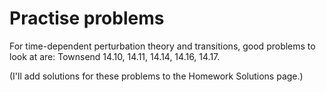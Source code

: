 # Practise problems

For time-dependent perturbation theory and transitions, good problems to look at are: Townsend 14.10, 14.11, 14.14, 14.16, 14.17.

(I'll add solutions for these problems to the Homework Solutions page.)